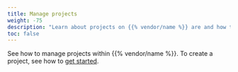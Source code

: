```yaml
---
title: Manage projects
weight: -75
description: "Learn about projects on {{% vendor/name %}} are and how to configure them."
toc: false
---
```


See how to manage projects within {{% vendor/name %}}.
To create a project, see how to [get started](../get-started/_index.md).
